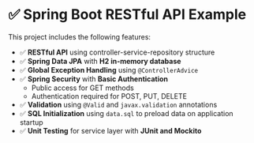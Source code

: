 # ✅ Spring Boot RESTful API Example

This project includes the following features:

- ✅ **RESTful API** using controller-service-repository structure  
- ✅ **Spring Data JPA** with **H2 in-memory database**  
- ✅ **Global Exception Handling** using `@ControllerAdvice`  
- ✅ **Spring Security** with **Basic Authentication**
  - Public access for GET methods  
  - Authentication required for POST, PUT, DELETE  
- ✅ **Validation** using `@Valid` and `javax.validation` annotations  
- ✅ **SQL Initialization** using `data.sql` to preload data on application startup  
- ✅ **Unit Testing** for service layer with **JUnit and Mockito**
